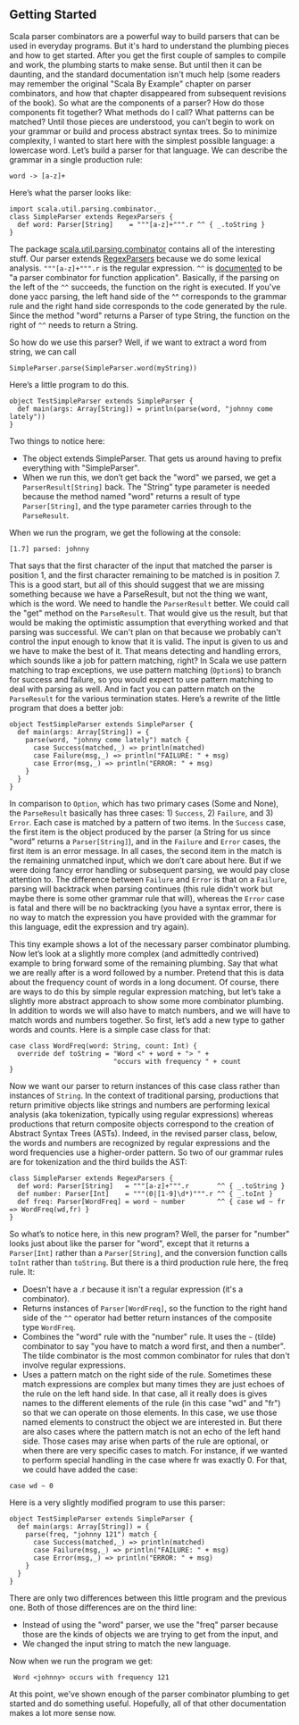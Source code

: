 ## Getting Started

Scala parser combinators are a powerful way to build parsers that can be used in everyday programs. But it's hard to understand the plumbing pieces and how to get started. After you get the first couple of samples to compile and work, the plumbing starts to make sense. But until then it can be daunting, and the standard documentation isn't much help (some readers may remember the original "Scala By Example" chapter on parser combinators, and how that chapter disappeared from subsequent revisions of the book). So what are the components of a parser? How do those components fit together? What methods do I call? What patterns can be matched? Until those pieces are understood, you can’t begin to work on your grammar or build and process abstract syntax trees. So to minimize complexity, I wanted to start here with the simplest possible language: a lowercase word. Let’s build a parser for that language. We can describe the grammar in a single production rule:

```
word -> [a-z]+
```

Here’s what the parser looks like: 


    import scala.util.parsing.combinator._
    class SimpleParser extends RegexParsers {
      def word: Parser[String]    = """[a-z]+""".r ^^ { _.toString }
    }


The package [scala.util.parsing.combinator](http://www.scala-lang.org/files/archive/api/current/scala-parser-combinators/scala/util/parsing/combinator) contains all of the interesting stuff. Our parser extends [RegexParsers](http://www.scala-lang.org/files/archive/api/current/scala-parser-combinators/scala/util/parsing/combinator/RegexParsers.html) because we do some lexical analysis. `"""[a-z]+""".r` is the regular expression. `^^` is [documented](http://www.scala-lang.org/files/archive/api/current/scala-parser-combinators/scala/util/parsing/combinator/Parsers$Parser.html#^^[U](f:T=>U):Parsers.this.Parser[U]) to be "a parser combinator for function application". Basically, if the parsing on the left of the `^^` succeeds, the function on the right is executed. If you've done yacc parsing, the left hand side of the ^^ corresponds to the grammar rule and the right hand side corresponds to the code generated by the rule. Since the method "word" returns a Parser of type String, the function on the right of `^^` needs to return a String.

So how do we use this parser? Well, if we want to extract a word from string, we can call


    SimpleParser.parse(SimpleParser.word(myString))

Here’s a little program to do this.

    object TestSimpleParser extends SimpleParser {
      def main(args: Array[String]) = println(parse(word, "johnny come lately"))
    }


Two things to notice here:
 
* The object extends SimpleParser. That gets us around having to prefix everything with "SimpleParser".
* When we run this, we don’t get back the "word" we parsed, we get a `ParserResult[String]` back. The "String" type parameter is needed because the method named "word" returns a result of type `Parser[String]`, and the type parameter carries through to the `ParseResult`.

When we run the program, we get the following at the console:


    [1.7] parsed: johnny 


That says that the first character of the input that matched the parser is position 1, and the first character remaining to be matched is in position 7. This is a good start, but all of this should suggest that we are missing something because we have a ParseResult, but not the thing we want, which is the word. We need to handle the `ParserResult` better. We could call the "get" method on the `ParseResult`. That would give us the result, but that would be making the optimistic assumption that everything worked and that parsing was successful. We can't plan on that because we probably can't control the input enough to know that it is valid. The input is given to us and we have to make the best of it. That means detecting and handling errors, which sounds like a job for pattern matching, right? In Scala we use pattern matching to trap exceptions, we use pattern matching (`Option`s) to branch for success and failure, so you would expect to use pattern matching to deal with parsing as well. And in fact you can pattern match on the `ParseResult` for the various termination states. Here’s a rewrite of the little program that does a better job:


    object TestSimpleParser extends SimpleParser {
      def main(args: Array[String]) = {    
        parse(word, "johnny come lately") match {
          case Success(matched,_) => println(matched)
          case Failure(msg,_) => println("FAILURE: " + msg)
          case Error(msg,_) => println("ERROR: " + msg)
        }
      }
    }


In comparison to `Option`, which has two primary cases (Some and None), the `ParseResult` basically has three cases: 1) `Success`, 2) `Failure`, and 3) `Error`. Each case is matched by a pattern of two items. In the `Success` case, the first item is the object produced by the parser (a String for us since "word" returns a `Parser[String]`), and in the `Failure` and `Error` cases, the first item is an error message. In all cases, the second item in the match is the remaining unmatched input, which we don’t care about here. But if we were doing fancy error handling or subsequent parsing, we would pay close attention to. The difference between `Failure` and `Error` is that on a `Failure`, parsing will backtrack when parsing continues (this rule didn't work but maybe there is some other grammar rule that will), whereas the `Error` case is fatal and there will be no backtracking (you have a syntax error, there is no way to match the expression you have provided with the grammar for this language, edit the expression and try again).

This tiny example shows a lot of the necessary parser combinator plumbing. Now let’s look at a slightly more complex (and admittedly contrived) example to bring forward some of the remaining plumbing. Say that what we are really after is a word followed by a number. Pretend that this is data about the frequency count of words in a long document. Of course, there are ways to do this by simple regular expression matching, but let’s take a slightly more abstract approach to show some more combinator plumbing. In addition to words we will also have to match numbers, and we will have to match words and numbers together. So first, let’s add a new type to gather words and counts. Here is a simple case class for that:


    case class WordFreq(word: String, count: Int) {
      override def toString = "Word <" + word + "> " +
                              "occurs with frequency " + count
    }

Now we want our parser to return instances of this case class rather than instances of `String`. In the context of traditional parsing, productions that return primitive objects like strings and numbers are performing lexical analysis (aka tokenization, typically using regular expressions) whereas productions that return composite objects correspond to the creation of Abstract Syntax Trees (ASTs). Indeed, in the revised parser class, below, the words and numbers are recognized by regular expressions and the word frequencies use a higher-order pattern. So two of our grammar rules are for tokenization and the third builds the AST:
 
    class SimpleParser extends RegexParsers {
      def word: Parser[String]   = """[a-z]+""".r       ^^ { _.toString }
      def number: Parser[Int]    = """(0|[1-9]\d*)""".r ^^ { _.toInt }
      def freq: Parser[WordFreq] = word ~ number        ^^ { case wd ~ fr => WordFreq(wd,fr) }
    }

So what’s to notice here, in this new program? Well, the parser for "number" looks just about like the parser for "word", except that it returns a `Parser[Int]` rather than a `Parser[String]`, and the conversion function calls `toInt` rather than `toString`. But there is a third production rule here, the freq rule. It:

* Doesn't have a .r because it isn't a regular expression (it's a combinator).
* Returns instances of `Parser[WordFreq]`, so the function to the right hand side of the `^^` operator had better return instances of the composite type `WordFreq`.
* Combines the "word" rule with the "number" rule. It uses the `~` (tilde) combinator to say "you have to match a word first, and then a number". The tilde combinator is the most common combinator for rules that don't involve regular expressions.
* Uses a pattern match on the right side of the rule. Sometimes these match expressions are complex but many times they are just echoes of the rule on the left hand side. In that case, all it really does is gives names to the different elements of the rule (in this case "wd" and "fr") so that we can operate on those elements. In this case, we use those named elements to construct the object we are interested in. But there are also cases where the pattern match is not an echo of the left hand side. Those cases may arise when parts of the rule are optional, or when there are very specific cases to match. For instance, if we wanted to perform special handling in the case where fr was exactly 0. For that, we could have added the case:
```
case wd ~ 0
```

Here is a very slightly modified program to use this parser:
 
    object TestSimpleParser extends SimpleParser {
      def main(args: Array[String]) = {
        parse(freq, "johnny 121") match {
          case Success(matched,_) => println(matched)
          case Failure(msg,_) => println("FAILURE: " + msg)
          case Error(msg,_) => println("ERROR: " + msg)
        }
      }
    }

There are only two differences between this little program and the previous one. Both of those differences are on the third line:

* Instead of using the "word" parser, we use the "freq" parser because those are the kinds of objects we are trying to get from the input, and
* We changed the input string to match the new language.

Now when we run the program we get:

     Word <johnny> occurs with frequency 121
 
At this point, we’ve shown enough of the parser combinator plumbing to get started and do something useful. Hopefully, all of that other documentation makes a lot more sense now.
